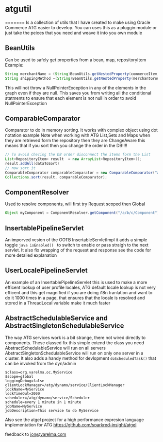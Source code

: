 # atgutil
=======
Is a collection of utils that I have created to make using Oracle Commerce ATG easier to develop.
You can uses this as a pluggin module or just take the peices that you need and weave it into you own module

## BeanUtils
Can be used to safely get properties from a bean, map, repositoryItem
Example: 
```java
String merchantName = (String)BeanUtils.getNestedProperty(commerceItem,"auxiliaryData.catalogRef.merchant.merchantName"); 
String shippingMethod =(String)BeanUtils.getNestedProperty(merchantGroup,"commerceItems[0].shippingGroupRelationships[0].shippingGroup.shippingMethod"); 
```
This will not throw a NullPointerException in any of the elements in the graph even if they are null. This saves you from writing all the conditional statments to ensure that each element is not null in order to avoid NullPointerException

## ComparableComparator
Comparator to do in memory sorting.
It works with complex object using dot notation 
example 
Note when working with ATG List,Sets and Maps when they are retrieved form the repository then they are ChangeAware this means that if you sort then you change the order in the DB!!!!
  

```java
// To avoid checing the DB order disconnect the items form the List
List<RepositoryItem> result  = new ArrayList<RepositoryItem>();
result.addAll(dataToSort)
// now sort it 
ComparableComparator comparableComparator = new ComparableComparator("a.b.c");
Collections.sort(result, comparableComparator);
```
## ComponentResolver 
Used to resolve components, will first try Request scoped then Global
```java
Object myComponent = ComponentResolver.getComponent("/a/b/c/Component");
```

## InsertablePipelineServlet
An imporved vesion of the OOTB InsertableServletImpl it adds a simple toggle  ```java isEnabled() ``` to switch to enable or pass straigh to the next servlet.
It also fix wrapping of the request and response see the code for more detailed explanation 

## UserLocalePipelineServlet
An example of an InsertablePipelineServlet this is used to make a more efficent lookup of user profile locales, ATG default locale lookup is not very efficent and this get magnified if you are doing i18n tranlation and want to do it 1000 times in a page, that ensures that the locale is resolved and stored in a ThreadLocal variable make it much faster




## AbstractSchedulableService and AbstractSingletonSchedulableService
The way ATG services work is a bit strange, there not wired directly to components. These classed fix this simple extend the class you need AbstractSchedulableService will run on all servers AbstractSingletonSchedulableService will run on only one server in a cluster. 
It also adds a handy method for devlopment ```doScheduledTask()``` that can be invoked from the dyn/admin


```
$class=org.varelma.oc.MyService
$scope=global
loggingDebug=false
clientLockManager=/atg/dynamo/service/ClientLockManager
lockName=MyService
lockTimeOut=2000
scheduler=/atg/dynamo/service/Scheduler
schedule=every 1 minute in 1 minute
jobName=MyService
jobDescription=This service to do MyService
```

Also see the atgel project for a high performance expresion language implementation for ATG https://github.com/sparkred-insight/atgel

feedback to jon@varelma.com




